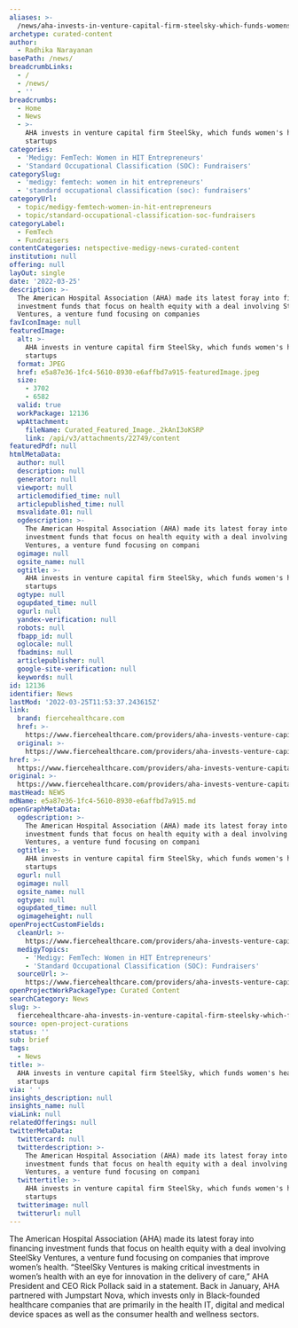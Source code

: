 ```yaml
---
aliases: >-
  /news/aha-invests-in-venture-capital-firm-steelsky-which-funds-womens-health-startups
archetype: curated-content
author:
  - Radhika Narayanan
basePath: /news/
breadcrumbLinks:
  - /
  - /news/
  - ''
breadcrumbs:
  - Home
  - News
  - >-
    AHA invests in venture capital firm SteelSky, which funds women's health
    startups
categories:
  - 'Medigy: FemTech: Women in HIT Entrepreneurs'
  - 'Standard Occupational Classification (SOC): Fundraisers'
categorySlug:
  - 'medigy: femtech: women in hit entrepreneurs'
  - 'standard occupational classification (soc): fundraisers'
categoryUrl:
  - topic/medigy-femtech-women-in-hit-entrepreneurs
  - topic/standard-occupational-classification-soc-fundraisers
categoryLabel:
  - FemTech
  - Fundraisers
contentCategories: netspective-medigy-news-curated-content
institution: null
offering: null
layOut: single
date: '2022-03-25'
description: >-
  The American Hospital Association (AHA) made its latest foray into financing
  investment funds that focus on health equity with a deal involving SteelSky
  Ventures, a venture fund focusing on companies 
favIconImage: null
featuredImage:
  alt: >-
    AHA invests in venture capital firm SteelSky, which funds women's health
    startups
  format: JPEG
  href: e5a87e36-1fc4-5610-8930-e6affbd7a915-featuredImage.jpeg
  size:
    - 3702
    - 6582
  valid: true
  workPackage: 12136
  wpAttachment:
    fileName: Curated_Featured_Image._2kAnI3oKSRP
    link: /api/v3/attachments/22749/content
featuredPdf: null
htmlMetaData:
  author: null
  description: null
  generator: null
  viewport: null
  articlemodified_time: null
  articlepublished_time: null
  msvalidate.01: null
  ogdescription: >-
    The American Hospital Association (AHA) made its latest foray into financing
    investment funds that focus on health equity with a deal involving SteelSky
    Ventures, a venture fund focusing on compani
  ogimage: null
  ogsite_name: null
  ogtitle: >-
    AHA invests in venture capital firm SteelSky, which funds women's health
    startups
  ogtype: null
  ogupdated_time: null
  ogurl: null
  yandex-verification: null
  robots: null
  fbapp_id: null
  oglocale: null
  fbadmins: null
  articlepublisher: null
  google-site-verification: null
  keywords: null
id: 12136
identifier: News
lastMod: '2022-03-25T11:53:37.243615Z'
link:
  brand: fiercehealthcare.com
  href: >-
    https://www.fiercehealthcare.com/providers/aha-invests-venture-capital-firm-steelsky-which-funds-womens-health-startups
  original: >-
    https://www.fiercehealthcare.com/providers/aha-invests-venture-capital-firm-steelsky-which-funds-womens-health-startups
href: >-
  https://www.fiercehealthcare.com/providers/aha-invests-venture-capital-firm-steelsky-which-funds-womens-health-startups
original: >-
  https://www.fiercehealthcare.com/providers/aha-invests-venture-capital-firm-steelsky-which-funds-womens-health-startups
mastHead: NEWS
mdName: e5a87e36-1fc4-5610-8930-e6affbd7a915.md
openGraphMetaData:
  ogdescription: >-
    The American Hospital Association (AHA) made its latest foray into financing
    investment funds that focus on health equity with a deal involving SteelSky
    Ventures, a venture fund focusing on compani
  ogtitle: >-
    AHA invests in venture capital firm SteelSky, which funds women's health
    startups
  ogurl: null
  ogimage: null
  ogsite_name: null
  ogtype: null
  ogupdated_time: null
  ogimageheight: null
openProjectCustomFields:
  cleanUrl: >-
    https://www.fiercehealthcare.com/providers/aha-invests-venture-capital-firm-steelsky-which-funds-womens-health-startups
  medigyTopics:
    - 'Medigy: FemTech: Women in HIT Entrepreneurs'
    - 'Standard Occupational Classification (SOC): Fundraisers'
  sourceUrl: >-
    https://www.fiercehealthcare.com/providers/aha-invests-venture-capital-firm-steelsky-which-funds-womens-health-startups
openProjectWorkPackageType: Curated Content
searchCategory: News
slug: >-
  fiercehealthcare-aha-invests-in-venture-capital-firm-steelsky-which-funds-womens-health-startups
source: open-project-curations
status: ''
sub: brief
tags:
  - News
title: >-
  AHA invests in venture capital firm SteelSky, which funds women's health
  startups
via: ' '
insights_description: null
insights_name: null
viaLink: null
relatedOfferings: null
twitterMetaData:
  twittercard: null
  twitterdescription: >-
    The American Hospital Association (AHA) made its latest foray into financing
    investment funds that focus on health equity with a deal involving SteelSky
    Ventures, a venture fund focusing on compani
  twittertitle: >-
    AHA invests in venture capital firm SteelSky, which funds women's health
    startups
  twitterimage: null
  twitterurl: null
---
```

<p>The American Hospital Association (AHA) made its latest foray into financing investment funds that focus on health equity with a deal involving SteelSky Ventures, a venture fund focusing on companies that improve women’s health.
“SteelSky Ventures is making critical investments in women’s health with an eye for innovation in the delivery of care,” AHA President and CEO Rick Pollack said in a statement.
Back in January, AHA partnered with Jumpstart Nova, which invests only in Black-founded healthcare companies that are primarily in the health IT, digital and medical device spaces as well as the consumer health and wellness sectors.</p>